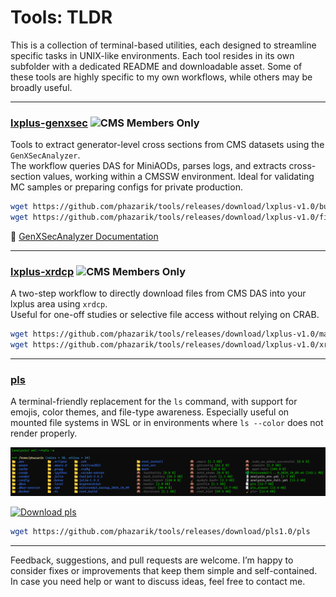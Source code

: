 # Tools: TLDR

This is a collection of terminal-based utilities, each designed to streamline specific tasks in UNIX-like environments. Each tool resides in its own subfolder with a dedicated README and downloadable asset. Some of these tools are highly specific to my own workflows, while others may be broadly useful.

---

### [lxplus-genxsec](lxplus-genxsec/README.md) ![CMS Members Only](https://img.shields.io/badge/CMS-members--only-red)

Tools to extract generator-level cross sections from CMS datasets using the `GenXSecAnalyzer`.  
The workflow queries DAS for MiniAODs, parses logs, and extracts cross-section values, working within a CMSSW environment. Ideal for validating MC samples or preparing configs for private production.

```bash
wget https://github.com/phazarik/tools/releases/download/lxplus-v1.0/bulksubmission.py
wget https://github.com/phazarik/tools/releases/download/lxplus-v1.0/find_xsec_fromDAS.py
```

📖 [GenXSecAnalyzer Documentation ](https://cms-generators.docs.cern.ch/useful-tools-and-links/HowToGenXSecAnalyzer/)

---

### [lxplus-xrdcp](lxplus-xrdcp/README.md) ![CMS Members Only](https://img.shields.io/badge/CMS-members--only-red)

A two-step workflow to directly download files from CMS DAS into your lxplus area using `xrdcp`.  
Useful for one-off studies or selective file access without relying on CRAB.

```bash
wget https://github.com/phazarik/tools/releases/download/lxplus-v1.0/makelist.py
wget https://github.com/phazarik/tools/releases/download/lxplus-v1.0/xrdcp_files.py
```

---

### [pls](pls/README.md) 


A terminal-friendly replacement for the `ls` command, with support for emojis, color themes, and file-type awareness. Especially useful on mounted file systems in WSL or in environments where `ls --color` does not render properly.

![Usage Example](.github/images/pls-usage.png)

[![Download pls](https://img.shields.io/badge/Download%20pls-blue?style=for-the-badge&logo=github)](https://github.com/phazarik/tools/releases/download/pls1.0/pls)

```bash
wget https://github.com/phazarik/tools/releases/download/pls1.0/pls
```

---

Feedback, suggestions, and pull requests are welcome. I’m happy to consider fixes or improvements that keep them simple and self-contained. In case you need help or want to discuss ideas, feel free to contact me.
